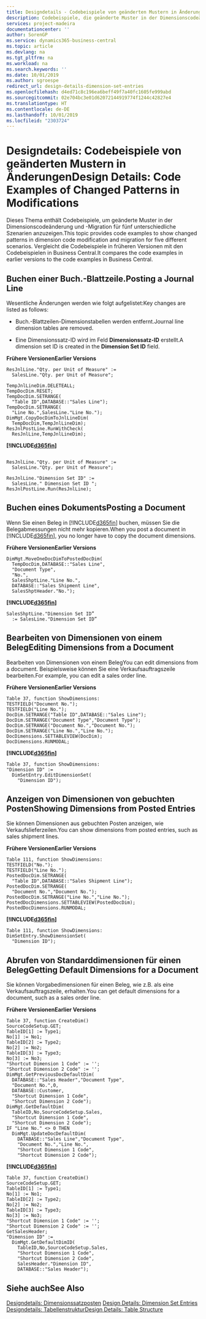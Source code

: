 ```yaml
---
title: Designdetails ‑ Codebeispiele von geänderten Mustern in Änderungen | Microsoft Docs
description: Codebeispiele, die geänderte Muster in der Dimensionscodeänderung und -Migration für fünf unterschiedliche Szenarien anzuzeigen. Vergleicht die Codebeispiele in früheren Versionen mit den Codebeispielen in Business Central.
services: project-madeira
documentationcenter: ''
author: SorenGP
ms.service: dynamics365-business-central
ms.topic: article
ms.devlang: na
ms.tgt_pltfrm: na
ms.workload: na
ms.search.keywords: ''
ms.date: 10/01/2019
ms.author: sgroespe
redirect_url: design-details-dimension-set-entries
ms.openlocfilehash: d4ed71c8c196ea6beff49f7a40fc1605fe999abd
ms.sourcegitcommit: 02e704bc3e01d62072144919774f1244c42827e4
ms.translationtype: HT
ms.contentlocale: de-DE
ms.lasthandoff: 10/01/2019
ms.locfileid: "2303724"
---
```

# <a name="design-details-code-examples-of-changed-patterns-in-modifications"></a><span data-ttu-id="72bf1-104">Designdetails: Codebeispiele von geänderten Mustern in Änderungen</span><span class="sxs-lookup"><span data-stu-id="72bf1-104">Design Details: Code Examples of Changed Patterns in Modifications</span></span>
<span data-ttu-id="72bf1-105">Dieses Thema enthält Codebeispiele, um geänderte Muster in der Dimensionscodeänderung und -Migration für fünf unterschiedliche Szenarien anzuzeigen.</span><span class="sxs-lookup"><span data-stu-id="72bf1-105">This topic provides code examples to show changed patterns in dimension code modification and migration for five different scenarios.</span></span> <span data-ttu-id="72bf1-106">Vergleicht die Codebeispiele in früheren Versionen mit den Codebeispielen in Business Central.</span><span class="sxs-lookup"><span data-stu-id="72bf1-106">It compares the code examples in earlier versions to the code examples in Business Central.</span></span>

## <a name="posting-a-journal-line"></a><span data-ttu-id="72bf1-107">Buchen einer Buch.-Blattzeile.</span><span class="sxs-lookup"><span data-stu-id="72bf1-107">Posting a Journal Line</span></span>  
<span data-ttu-id="72bf1-108">Wesentliche Änderungen werden wie folgt aufgelistet:</span><span class="sxs-lookup"><span data-stu-id="72bf1-108">Key changes are listed as follows:</span></span>  

- <span data-ttu-id="72bf1-109">Buch.-Blattzeilen-Dimensionstabellen werden entfernt.</span><span class="sxs-lookup"><span data-stu-id="72bf1-109">Journal line dimension tables are removed.</span></span>  

- <span data-ttu-id="72bf1-110">Eine Dimensionssatz-ID wird im Feld **Dimensionssatz-ID** erstellt.</span><span class="sxs-lookup"><span data-stu-id="72bf1-110">A dimension set ID is created in the **Dimension Set ID** field.</span></span>  

<span data-ttu-id="72bf1-111">**Frühere Versionen**</span><span class="sxs-lookup"><span data-stu-id="72bf1-111">**Earlier Versions**</span></span>  

```  
ResJnlLine."Qty. per Unit of Measure" :=   
  SalesLine."Qty. per Unit of Measure";  

TempJnlLineDim.DELETEALL;  
TempDocDim.RESET;  
TempDocDim.SETRANGE(  
  "Table ID",DATABASE::"Sales Line");  
TempDocDim.SETRANGE(  
  "Line No.",SalesLine."Line No.");  
DimMgt.CopyDocDimToJnlLineDim(  
  TempDocDim,TempJnlLineDim);  
ResJnlPostLine.RunWithCheck(  
  ResJnlLine,TempJnlLineDim);  

```  

 **[!INCLUDE[d365fin](includes/d365fin_md.md)]**  

```  

ResJnlLine."Qty. per Unit of Measure" :=   
  SalesLine."Qty. per Unit of Measure";  

ResJnlLine."Dimension Set ID" :=   
  SalesLine." Dimension Set ID ";  
ResJnlPostLine.Run(ResJnlLine);  

```  

## <a name="posting-a-document"></a><span data-ttu-id="72bf1-112">Buchen eines Dokuments</span><span class="sxs-lookup"><span data-stu-id="72bf1-112">Posting a Document</span></span>  
 <span data-ttu-id="72bf1-113">Wenn Sie einen Beleg in [!INCLUDE[d365fin](includes/d365fin_md.md)] buchen, müssen Sie die Belegabmessungen nicht mehr kopieren.</span><span class="sxs-lookup"><span data-stu-id="72bf1-113">When you post a document in [!INCLUDE[d365fin](includes/d365fin_md.md)], you no longer have to copy the document dimensions.</span></span>  

 <span data-ttu-id="72bf1-114">**Frühere Versionen**</span><span class="sxs-lookup"><span data-stu-id="72bf1-114">**Earlier Versions**</span></span>  

```  
DimMgt.MoveOneDocDimToPostedDocDim(  
  TempDocDim,DATABASE::"Sales Line",  
  "Document Type",  
  "No.",  
  SalesShptLine."Line No.",  
  DATABASE::"Sales Shipment Line",  
  SalesShptHeader."No.");  
```  

 **[!INCLUDE[d365fin](includes/d365fin_md.md)]**  

```  
SalesShptLine."Dimension Set ID”  
  := SalesLine."Dimension Set ID”  
```  

## <a name="editing-dimensions-from-a-document"></a><span data-ttu-id="72bf1-115">Bearbeiten von Dimensionen von einem Beleg</span><span class="sxs-lookup"><span data-stu-id="72bf1-115">Editing Dimensions from a Document</span></span>  
 <span data-ttu-id="72bf1-116">Bearbeiten von Dimensionen von einem Beleg</span><span class="sxs-lookup"><span data-stu-id="72bf1-116">You can edit dimensions from a document.</span></span> <span data-ttu-id="72bf1-117">Beispielsweise können Sie eine Verkaufsauftragszeile bearbeiten.</span><span class="sxs-lookup"><span data-stu-id="72bf1-117">For example, you can edit a sales order line.</span></span>  

 <span data-ttu-id="72bf1-118">**Frühere Versionen**</span><span class="sxs-lookup"><span data-stu-id="72bf1-118">**Earlier Versions**</span></span>  

```  
Table 37, function ShowDimensions:  
TESTFIELD("Document No.");  
TESTFIELD("Line No.");  
DocDim.SETRANGE("Table ID",DATABASE::"Sales Line");  
DocDim.SETRANGE("Document Type","Document Type");  
DocDim.SETRANGE("Document No.","Document No.");  
DocDim.SETRANGE("Line No.","Line No.");  
DocDimensions.SETTABLEVIEW(DocDim);  
DocDimensions.RUNMODAL;  
```  

 **[!INCLUDE[d365fin](includes/d365fin_md.md)]**  

```  
Table 37, function ShowDimensions:  
"Dimension ID" :=   
  DimSetEntry.EditDimensionSet(  
    "Dimension ID");  
```  

## <a name="showing-dimensions-from-posted-entries"></a><span data-ttu-id="72bf1-119">Anzeigen von Dimensionen von gebuchten Posten</span><span class="sxs-lookup"><span data-stu-id="72bf1-119">Showing Dimensions from Posted Entries</span></span>  
 <span data-ttu-id="72bf1-120">Sie können Dimensionen aus gebuchten Posten anzeigen, wie Verkaufslieferzeilen.</span><span class="sxs-lookup"><span data-stu-id="72bf1-120">You can show dimensions from posted entries, such as sales shipment lines.</span></span>  

 <span data-ttu-id="72bf1-121">**Frühere Versionen**</span><span class="sxs-lookup"><span data-stu-id="72bf1-121">**Earlier Versions**</span></span>  

```  
Table 111, function ShowDimensions:  
TESTFIELD("No.");  
TESTFIELD("Line No.");  
PostedDocDim.SETRANGE(  
  "Table ID",DATABASE::"Sales Shipment Line");  
PostedDocDim.SETRANGE(  
  "Document No.","Document No.");  
PostedDocDim.SETRANGE("Line No.","Line No.");  
PostedDocDimensions.SETTABLEVIEW(PostedDocDim);  
PostedDocDimensions.RUNMODAL;  
```  

 **[!INCLUDE[d365fin](includes/d365fin_md.md)]**  

```  
Table 111, function ShowDimensions:  
DimSetEntry.ShowDimensionSet(  
  "Dimension ID");  
```  

## <a name="getting-default-dimensions-for-a-document"></a><span data-ttu-id="72bf1-122">Abrufen von Standarddimensionen für einen Beleg</span><span class="sxs-lookup"><span data-stu-id="72bf1-122">Getting Default Dimensions for a Document</span></span>  
 <span data-ttu-id="72bf1-123">Sie können Vorgabedimensionen für einen Beleg, wie z.B. als eine Verkaufsauftragszeile, erhalten.</span><span class="sxs-lookup"><span data-stu-id="72bf1-123">You can get default dimensions for a document, such as a sales order line.</span></span>  

 <span data-ttu-id="72bf1-124">**Frühere Versionen**</span><span class="sxs-lookup"><span data-stu-id="72bf1-124">**Earlier Versions**</span></span>  

```  
Table 37, function CreateDim()  
SourceCodeSetup.GET;  
TableID[1] := Type1;  
No[1] := No1;  
TableID[2] := Type2;  
No[2] := No2;  
TableID[3] := Type3;  
No[3] := No3;  
"Shortcut Dimension 1 Code" := '';  
"Shortcut Dimension 2 Code" := '';  
DimMgt.GetPreviousDocDefaultDim(  
  DATABASE::"Sales Header","Document Type",  
  "Document No.",0,  
  DATABASE::Customer,  
  "Shortcut Dimension 1 Code",  
  "Shortcut Dimension 2 Code");  
DimMgt.GetDefaultDim(  
  TableID,No,SourceCodeSetup.Sales,  
  "Shortcut Dimension 1 Code",  
  "Shortcut Dimension 2 Code");  
IF "Line No." <> 0 THEN  
  DimMgt.UpdateDocDefaultDim(  
    DATABASE::"Sales Line","Document Type",  
    "Document No.","Line No.",  
    "Shortcut Dimension 1 Code",  
    "Shortcut Dimension 2 Code");  
```  

 **[!INCLUDE[d365fin](includes/d365fin_md.md)]**  

```  
Table 37, function CreateDim()  
SourceCodeSetup.GET;  
TableID[1] := Type1;  
No[1] := No1;  
TableID[2] := Type2;  
No[2] := No2;  
TableID[3] := Type3;  
No[3] := No3;  
"Shortcut Dimension 1 Code" := '';  
"Shortcut Dimension 2 Code" := '';  
GetSalesHeader;  
"Dimension ID" :=  
  DimMgt.GetDefaultDimID(  
    TableID,No,SourceCodeSetup.Sales,  
    "Shortcut Dimension 1 Code",  
    "Shortcut Dimension 2 Code",  
    SalesHeader."Dimension ID",  
    DATABASE::"Sales Header");

```  

## <a name="see-also"></a><span data-ttu-id="72bf1-125">Siehe auch</span><span class="sxs-lookup"><span data-stu-id="72bf1-125">See Also</span></span>  
<span data-ttu-id="72bf1-126">[Designdetails: Dimensionssatzposten](design-details-dimension-set-entries.md) </span><span class="sxs-lookup"><span data-stu-id="72bf1-126">[Design Details: Dimension Set Entries](design-details-dimension-set-entries.md) </span></span>  
[<span data-ttu-id="72bf1-127">Designdetails: Tabellenstruktur</span><span class="sxs-lookup"><span data-stu-id="72bf1-127">Design Details: Table Structure</span></span>](design-details-table-structure.md)   
